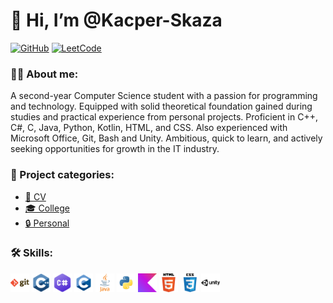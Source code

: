 # 👋 Hi, I’m @Kacper-Skaza
<!-- https://shields.io/badges/static-badge -->
[![GitHub](https://img.shields.io/badge/GitHub-black?logo=github)](https://github.com/Kacper-Skaza)
[![LeetCode](https://img.shields.io/badge/LeetCode-black?logo=LeetCode)](https://leetcode.com/u/Kacper-Skaza)
<!--[![LinkedIn](https://custom-icon-badges.demolab.com/badge/LinkedIn-0A66C2?logo=linkedin-white&logoColor=fff)](#)-->

### 👨‍💻 About me:
A second-year Computer Science student with a passion for programming and technology. Equipped with solid theoretical foundation gained during studies and practical experience from personal projects. Proficient in C++, C#, C, Java, Python, Kotlin, HTML, and CSS. Also experienced with Microsoft Office, Git, Bash and Unity. Ambitious, quick to learn, and actively seeking opportunities for growth in the IT industry.

### 📂 Project categories:
- [📄 CV](https://github.com/stars/Kacper-Skaza/lists/cv)
- [🎓 College](https://github.com/stars/Kacper-Skaza/lists/college)
- [🔒 Personal](https://github.com/stars/Kacper-Skaza/lists/personal)

### 🛠️ Skills:
<!-- https://github.com/github/explore/tree/main/topics -->
<code><img height="30" src="https://raw.githubusercontent.com/github/explore/main/topics/git/git.png"></code>
<code><img height="30" src="https://raw.githubusercontent.com/github/explore/main/topics/cpp/cpp.png"></code>
<code><img height="30" src="https://raw.githubusercontent.com/github/explore/main/topics/csharp/csharp.png"></code>
<code><img height="30" src="https://raw.githubusercontent.com/github/explore/main/topics/c/c.png"></code>
<code><img height="30" src="https://raw.githubusercontent.com/github/explore/main/topics/java/java.png"></code>
<code><img height="30" src="https://raw.githubusercontent.com/github/explore/main/topics/python/python.png"></code>
<code><img height="30" src="https://raw.githubusercontent.com/github/explore/main/topics/kotlin/kotlin.png"></code>
<code><img height="30" src="https://raw.githubusercontent.com/github/explore/main/topics/html/html.png"></code>
<code><img height="30" src="https://raw.githubusercontent.com/github/explore/main/topics/css/css.png"></code>
<code><img height="30" src="https://raw.githubusercontent.com/github/explore/main/topics/unity/unity.png"></code>

<!---
Kacper-Skaza/Kacper-Skaza is a ✨ special ✨ repository because its `README.md` (this file) appears on your GitHub profile.
You can click the Preview link to take a look at your changes.
--->
